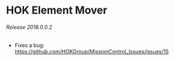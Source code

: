 # HOK Element Mover

###### Release 2018.0.0.2

* Fixes a bug: https://github.com/HOKGroup/MissionControl_Issues/issues/15
